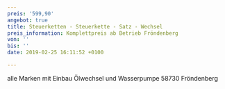 ```yaml
---
preis: '599,90'
angebot: true
title: Steuerketten - Steuerkette - Satz - Wechsel
preis_information: Komplettpreis ab Betrieb Fröndenberg
von: ''
bis: ''
date: 2019-02-25 16:11:52 +0100

---
```

alle Marken mit Einbau Ölwechsel und Wasserpumpe 58730 Fröndenberg